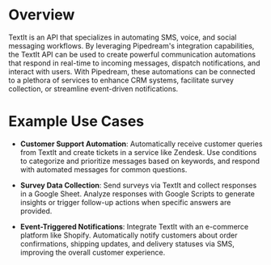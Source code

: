 # Overview

TextIt is an API that specializes in automating SMS, voice, and social messaging workflows. By leveraging Pipedream's integration capabilities, the TextIt API can be used to create powerful communication automations that respond in real-time to incoming messages, dispatch notifications, and interact with users. With Pipedream, these automations can be connected to a plethora of services to enhance CRM systems, facilitate survey collection, or streamline event-driven notifications.

# Example Use Cases

- **Customer Support Automation**: Automatically receive customer queries from TextIt and create tickets in a service like Zendesk. Use conditions to categorize and prioritize messages based on keywords, and respond with automated messages for common questions.

- **Survey Data Collection**: Send surveys via TextIt and collect responses in a Google Sheet. Analyze responses with Google Scripts to generate insights or trigger follow-up actions when specific answers are provided.

- **Event-Triggered Notifications**: Integrate TextIt with an e-commerce platform like Shopify. Automatically notify customers about order confirmations, shipping updates, and delivery statuses via SMS, improving the overall customer experience.
